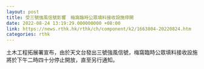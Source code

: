 ```yaml
---
layout: post
title: 受三號強風信號影響　梅窩臨時公眾填料接收設施停開
date: 2022-08-24 13:19:29.000000000 +08:00
link: https://news.rthk.hk/rthk/ch/component/k2/1663804-20220824.htm
categories: rthk
---
```


土木工程拓展署宣布，由於天文台發出三號強風信號，梅窩臨時公眾填料接收設施將於下午二時四十分停止開放，直至另行通知。
